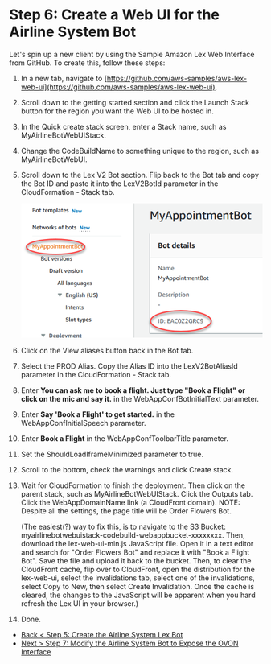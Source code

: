 # Step 6: Create a Web UI for the Airline System Bot

Let's spin up a new client by using the Sample Amazon Lex Web Interface from GitHub. To create this, follow these steps:

1. In a new tab, navigate to [https://github.com/aws-samples/aws-lex-web-ui](https://github.com/aws-samples/aws-lex-web-ui).
2. Scroll down to the getting started section and click the Launch Stack button for the region you want the Web UI to be hosted in.
3. In the Quick create stack screen, enter a Stack name, such as MyAirlineBotWebUIStack.
4. Change the CodeBuildName to something unique to the region, such as MyAirlineBotWebUI.
5. Scroll down to the Lex V2 Bot section. Flip back to the Bot tab and copy the Bot ID and paste it into the LexV2BotId parameter in the CloudFormation - Stack tab.

    ![Copy the Bot ID](./images/image-7.png)

6. Click on the View aliases button back in the Bot tab.
7. Select the PROD Alias. Copy the Alias ID into the LexV2BotAliasId parameter in the CloudFormation - Stack tab.
8. Enter **You can ask me to book a flight. Just type "Book a Flight" or click on the mic and say it.** in the WebAppConfBotInitialText parameter.
9. Enter **Say 'Book a Flight' to get started.** in the WebAppConfInitialSpeech parameter.
10. Enter **Book a Flight** in the WebAppConfToolbarTitle parameter.
11. Set the ShouldLoadIframeMinimized parameter to true.
12. Scroll to the bottom, check the warnings and click Create stack.
13. Wait for CloudFormation to finish the deployment. Then click on the parent stack, such as MyAirlineBotWebUIStack. Click the Outputs tab. Click the WebAppDomainName link (a CloudFront domain). NOTE: Despite all the settings, the page title will be Order Flowers Bot.

    (The easiest(?) way to fix this, is to navigate to the S3 Bucket: myairlinebotwebuistack-codebuild-webappbucket-xxxxxxxx. Then, download the  lex-web-ui-min.js JavaScript file. Open it in a text editor and search for "Order Flowers Bot" and replace it with "Book a Flight Bot". Save the file and upload it back to the bucket. Then, to clear the CloudFront cache, flip over to CloudFront, open the distribution for the lex-web-ui, select the invalidations tab, select one of the invalidations, select Copy to New, then select Create Invalidation. Once the cache is cleared, the changes to the JavaScript will be apparent when you hard refresh the Lex UI in your browser.)

14. Done.

- [Back < Step 5: Create the Airline System Lex Bot](Step%205.md)
- [Next > Step 7: Modify the Airline System Bot to Expose the OVON Interface](Step%207.md)
